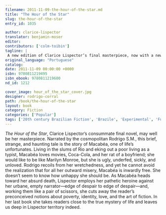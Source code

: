 ```yaml
---
filename: 2011-11-09-the-hour-of-the-star.md
title: "The Hour of the Star"
slug: the-hour-of-the-star
entry_id: 1035

author: clarice-lispector
translator: benjamin-moser
editor: 
contributors: ['colm-toibin']
tagline: |
 A new edition of Clarice Lispector’s final masterpiece, now with a new translation by Benjamin Moser and a vivid introduction by Colm Tóibín.
original_language: "Portuguese"
catalog: 
date: 2011-11-09 00:00:00 +0000 
isbn: 9780811219495
isbn_ebook: 9780811219600
nd_id: 1212

cover_image: hour_of_the_star_cover.jpg
designer: rodrigo-corral
path: /book/the-hour-of-the-star
layout: book
category: Fiction
categories: ['Popular']
tags: ['20th century Brazilian Fiction', 'Brazile', 'Experimental', 'Funny', 'Masterpiece', 'Portuguese', 'Rio', 'The art of fiction', 'Translation from Portuguese']
---
```

*The Hour of the Star*, Clarice Lispector’s consummate final novel, may well be her masterpiece. Narrated by the cosmopolitan Rodrigo S.M., this brief, strange, and haunting tale is the story of Macabéa, one of life’s unfortunates. Living in the slums of Rio and eking out a poor living as a typist, Macabéa loves movies, Coca-Cola, and her rat of a boyfriend; she would like to be like Marilyn Monroe, but she is ugly, underfed, sickly, and unloved. Rodrigo recoils from her wretchedness, and yet he cannot avoid the realization that for all her outward misery, Macabéa is inwardly free. She doesn’t seem to know how unhappy she should be. As Macabéa heads toward her absurd death, Lispector employs her pathetic heroine against her urbane, empty narrator—edge of despair to edge of despair—and, working them like a pair of scissors, she cuts away the reader’s preconceived notions about poverty, identity, love, and the art of fiction. In her last book she takes readers close to the true mystery of life and leaves us deep in Lispector territory indeed.





